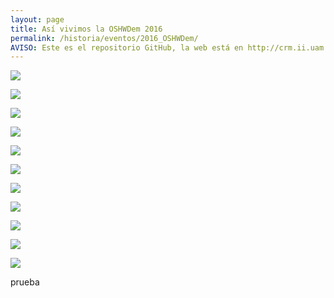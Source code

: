 ```yaml
---
layout: page
title: Así vivimos la OSHWDem 2016
permalink: /historia/eventos/2016_OSHWDem/
AVISO: Este es el repositorio GitHub, la web está en http://crm.ii.uam.es/
---
```


![](2016_OSHWDem_siguelineas.jpg)

![](2016_OSHWDem_siguelineasVictor_miniVector.jpg)

![](2016_OSHWDem_laberinto.jpg)

![](2016_OSHWDem_EduCombate.jpg)

![](2016_OSHWDem_aTopeConElCunaobot.jpg)

![](2016_OSHWDem_combate_SuperMecanicoCunaobotScratch.jpg)

![](2016_OSHWDem_entregaPremios_epic.jpg)

![](2016_OSHWDem_entregaPremios_recortada.jpg)

![](2016_OSHWDem_torreHercules.jpg)

![](2016_OSHWDem_trofeos.jpg)

![](2016_OSHWDem_VictorPabloAlfredoEduChacheCarlos_motivaos.jpg)

prueba

